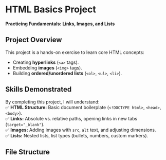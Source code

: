 # HTML Basics Project

**Practicing Fundamentals: Links, Images, and Lists**

## Project Overview

This project is a hands-on exercise to learn core HTML concepts:

- Creating **hyperlinks** (`<a>` tags).
- Embedding **images** (`<img>` tags).
- Building **ordered/unordered lists** (`<ol>`, `<ul>`, `<li>`).

## Skills Demonstrated

By completing this project, I will understand:  
✅ **HTML Structure:** Basic document boilerplate (`<!DOCTYPE html>`, `<head>`, `<body>`).  
✅ **Links:** Absolute vs. relative paths, opening links in new tabs (`target="_blank"`).  
✅ **Images:** Adding images with `src`, `alt` text, and adjusting dimensions.  
✅ **Lists:** Nested lists, list types (bullets, numbers, custom markers).

## File Structure

